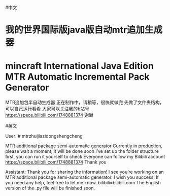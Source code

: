 #中文
# 我的世界国际版java版自动mtr追加生成器
# mincraft International Java Edition MTR Automatic Incremental Pack Generator
MTR追加包半自动生成器
正在制作中，请稍等，很快就做完
先做了文件夹结构，可以自己运行看看
大家可以关注我的b站号
https://space.bilibili.com/1748881374
谢谢

#英文

User: # mtrzhuijiazidongshengcheng

MTR additional package semi-automatic generator
Currently in production, please wait a moment, it will be done soon
I’ve set up the folder structure first, you can run it yourself to check
Everyone can follow my Bilibili account
https://space.bilibili.com/1748881374
Thank you

Assistant: Thank you for sharing the information! I see you’re working on an MTR additional package semi-automatic generator. I wish you success! If you need any help, feel free to let me know.
bilibili=bilibili.com
The English version of the .py file will be finished soon.
